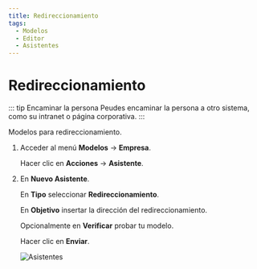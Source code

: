 ```yaml
---
title: Redireccionamiento
tags:
  - Modelos
  - Editor
  - Asistentes
---
```


# Redireccionamiento

::: tip Encaminar la persona
Peudes encaminar la persona a otro sistema, como su intranet o página corporativa.
:::

Modelos para redireccionamiento.

1. Acceder al menú **Modelos** -> **Empresa**.

   Hacer clic en **Acciones** -> **Asistente**.

2. En **Nuevo Asistente**.

   En **Tipo** seleccionar **Redireccionamiento**.

   En **Objetivo** insertar la dirección del redireccionamiento.

   Opcionalmente en **Verificar** probar tu modelo.

   Hacer clic en **Enviar**.

   ![Asistentes](https://cdn.phishx.io/phishx-docs/images/phishx_templates_wizard_redirection_01.webp)
